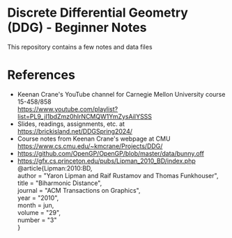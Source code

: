# Discrete Differential Geometry (DDG) - Beginner Notes

This repository contains a few notes and data files

# References
- Keenan Crane's YouTube channel for Carnegie Mellon University course 15-458/858 \
  https://www.youtube.com/playlist?list=PL9_jI1bdZmz0hIrNCMQW1YmZysAiIYSSS
- Slides, readings, assignments, etc. at  https://brickisland.net/DDGSpring2024/
- Course notes from Keenan Crane's webpage at CMU https://www.cs.cmu.edu/~kmcrane/Projects/DDG/
- https://github.com/OpenGP/OpenGP/blob/master/data/bunny.off
- https://gfx.cs.princeton.edu/pubs/Lipman_2010_BD/index.php \
  @article{Lipman:2010:BD, \
   author = "Yaron Lipman and Raif Rustamov and Thomas Funkhouser", \
   title = "Biharmonic Distance", \
   journal = "ACM Transactions on Graphics", \
   year = "2010", \
   month = jun, \
   volume = "29", \
   number = "3" \
}

